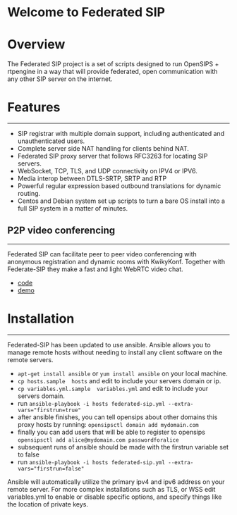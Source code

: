 # Welcome to Federated SIP

# Overview
The Federated SIP project is a set of scripts designed to run OpenSIPS + rtpengine in a way that will provide federated, open communication with any other SIP server on the internet.

# Features
----------------------

- SIP registrar with multiple domain support, including authenticated and unauthenticated users.
- Complete server side NAT handling for clients behind NAT.
- Federated SIP proxy server that follows RFC3263 for locating SIP servers.
- WebSocket, TCP, TLS, and UDP connectivity on IPV4 or IPV6.
- Media interop between DTLS-SRTP, SRTP and RTP
- Powerful regular expression based outbound translations for dynamic routing.
- Centos and Debian system set up scripts to turn a bare OS install into a full SIP system in a matter of minutes.

## P2P video conferencing
----------------------
Federated SIP can facilitate peer to peer video conferencing with anonymous registration and dynamic rooms with KwikyKonf. Together with Federate-SIP they make a fast and light WebRTC video chat.

- [code](https://github.com/etamme/kwickykonf)
- [demo](http://video.uphreak.com/#github)


# Installation
----------------------

Federated-SIP has been updated to use ansible.  Ansible allows you to manage remote hosts without needing to install any client software on the remote servers.

- ```apt-get install ansible``` or ```yum install ansible``` on your local machine.
- ```cp hosts.sample  hosts``` and edit to include your servers domain or ip.
- ```cp variables.yml.sample  variables.yml``` and edit to include your servers domain.
- run ```ansible-playbook -i hosts federated-sip.yml --extra-vars="firstrun=true"```
- after ansible finishes, you can tell opensips about other domains this proxy hosts by running: ```opensipsctl domain add mydomain.com```
- finally you can add users that will be able to register to opensips ```opensipsctl add alice@mydomain.com passwordforalice```
- subsequent runs of ansible should be made with the firstrun variable set to false
- run ```ansible-playbook -i hosts federated-sip.yml --extra-vars="firstrun=false"```


Ansible will automatically utilize the primary ipv4 and ipv6 address on your remote server.  For more complex installations such as TLS, or WSS edit variables.yml to enable or disable specific options, and specify things like the location of private keys.

